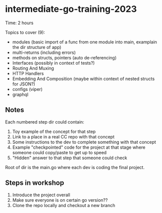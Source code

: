 # intermediate-go-training-2023

Time: 2 hours

Topics to cover (9):
- modules (basic import of a func from one module into main, examplain the dir structure of app)
- multi-returns (including errors)
- methods on structs, pointers (auto de-referencing)
- Interfaces (possibly in context of tests?)
- Routing And Muxing
- HTTP Handlers
- Embedding And Composition (maybe within context of nested structs for JSON?)
- configs (viper)
- graphql

## Notes
Each numbered step dir could contain:
1. Toy example of the concept for that step
2. Link to a place in a real CC repo with that concept
3. Some instructions to the dev to complete something with that concept
4. Example "checkpointed" code for the project at that stage where someone could copy/paste to get up to speed
5. "Hidden" answer to that step that someone could check

Root of dir is the main.go where each dev is coding the final project.

## Steps in workshop
1. Introduce the project overall
2. Make sure everyone is on certain go version??
3. Clone the repo locally and checkout a new branch
